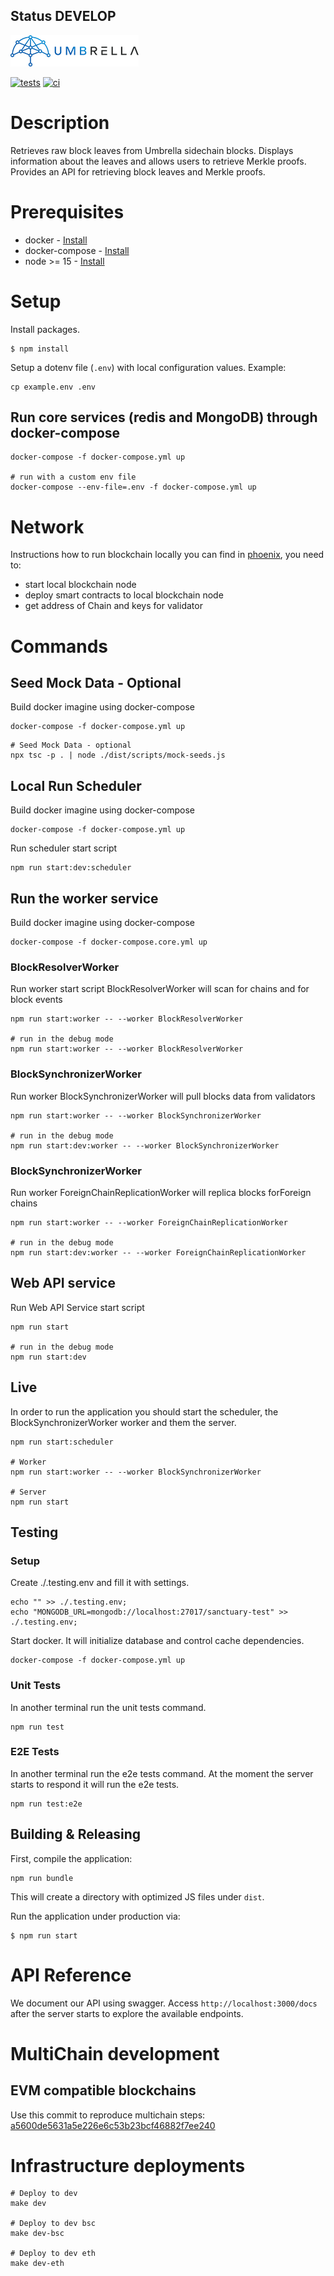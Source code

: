 ## Status DEVELOP
![Umbrella network - logo](./assets/umb.network-logo.png)

[![tests](https://github.com/umbrella-network/sanctuary/actions/workflows/tests.yml/badge.svg?branch=main)](https://github.com/umbrella-network/sanctuary/actions/workflows/tests.yml)
[![ci](https://github.com/umbrella-network/sanctuary/actions/workflows/cicd.yml/badge.svg?branch=main)](https://github.com/umbrella-network/sanctuary/actions/workflows/cicd.yml)

# Description

Retrieves raw block leaves from Umbrella sidechain blocks. Displays information about the leaves and allows users to
retrieve Merkle proofs. Provides an API for retrieving block leaves and Merkle proofs.

# Prerequisites

- docker - [Install](https://docs.docker.com/engine/install/)
- docker-compose - [Install](https://docs.docker.com/compose/install/)
- node >= 15 - [Install](https://nodejs.org/en/download/)

# Setup

Install packages.

```shell script
$ npm install
```

Setup a dotenv file (`.env`) with local configuration values. Example:

```shell script
cp example.env .env
```

## Run core services (redis and MongoDB) through docker-compose

```shell script
docker-compose -f docker-compose.yml up

# run with a custom env file
docker-compose --env-file=.env -f docker-compose.yml up
```

# Network

Instructions how to run blockchain locally you can find in [phoenix](https://github.com/umbrella-network/phoenix), you need to:
- start local blockchain node
- deploy smart contracts to local blockchain node
- get address of Chain and keys for validator

# Commands

## Seed Mock Data - Optional

Build docker imagine using docker-compose
```shell script
docker-compose -f docker-compose.yml up
```

```shell script
# Seed Mock Data - optional
npx tsc -p . | node ./dist/scripts/mock-seeds.js
```

## Local Run Scheduler 

Build docker imagine using docker-compose
```shell script
docker-compose -f docker-compose.yml up
```

Run scheduler start script 
```shell script
npm run start:dev:scheduler
```

## Run the worker service

Build docker imagine using docker-compose
```shell script
docker-compose -f docker-compose.core.yml up
```

### BlockResolverWorker

Run worker start script BlockResolverWorker will scan for chains and for block events
```shell script
npm run start:worker -- --worker BlockResolverWorker

# run in the debug mode
npm run start:worker -- --worker BlockResolverWorker
```

### BlockSynchronizerWorker
Run worker BlockSynchronizerWorker will pull blocks data from validators

```shell script
npm run start:worker -- --worker BlockSynchronizerWorker

# run in the debug mode
npm run start:dev:worker -- --worker BlockSynchronizerWorker
```

### BlockSynchronizerWorker
Run worker ForeignChainReplicationWorker will replica blocks forForeign chains

```shell script
npm run start:worker -- --worker ForeignChainReplicationWorker

# run in the debug mode
npm run start:dev:worker -- --worker ForeignChainReplicationWorker
```

## Web API service
Run Web API Service start script
```shell script
npm run start

# run in the debug mode
npm run start:dev
```

## Live
In order to run the application you should start the scheduler, the BlockSynchronizerWorker worker and them the server.

```shell script
npm run start:scheduler

# Worker
npm run start:worker -- --worker BlockSynchronizerWorker

# Server
npm run start
```

## Testing

### Setup

Create ./.testing.env and fill it with settings.
```shell script
echo "" >> ./.testing.env;
echo "MONGODB_URL=mongodb://localhost:27017/sanctuary-test" >> ./.testing.env;
```

Start docker.
It will initialize database and control cache dependencies.
```shell script
docker-compose -f docker-compose.yml up 
```

### Unit Tests

In another terminal run the unit tests command.
```shell script
npm run test
```

### E2E Tests

In another terminal run the e2e tests command. 
At the moment the server starts to respond it will run the e2e tests. 
```shell script
npm run test:e2e
```

## Building & Releasing

First, compile the application:

```shell script
npm run bundle
```

This will create a directory with optimized JS files under `dist`.

Run the application under production via:

```shell script
$ npm run start
```

# API Reference

We document our API using swagger. Access `http://localhost:3000/docs` after the server starts to explore the available endpoints. 

# MultiChain development

## EVM compatible blockchains

Use this commit to reproduce multichain steps: 
[a5600de5631a5e226e6c53b23bcf46882f7ee240](https://github.com/umbrella-network/sanctuary/commit/a5600de5631a5e226e6c53b23bcf46882f7ee240)


# Infrastructure deployments

```shell script
# Deploy to dev
make dev

# Deploy to dev bsc
make dev-bsc

# Deploy to dev eth
make dev-eth
```
